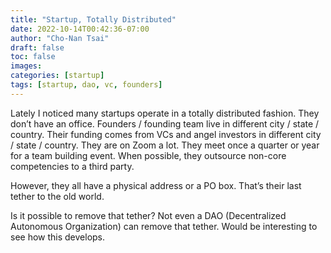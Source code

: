 ```yaml
---
title: "Startup, Totally Distributed"
date: 2022-10-14T00:42:36-07:00
author: "Cho-Nan Tsai"
draft: false
toc: false
images:
categories: [startup]
tags: [startup, dao, vc, founders]
---
```

Lately I noticed many startups operate in a totally distributed fashion. They don’t have an office. Founders / founding team live in different city / state / country. Their funding comes from VCs and angel investors in different city / state / country. They are on Zoom a lot. They meet once a quarter or year for a team building event. When possible, they outsource non-core competencies to a third party.

However, they all have a physical address or a PO box. That’s their last tether to the old world.

Is it possible to remove that tether? Not even a DAO (Decentralized Autonomous Organization) can remove that tether. Would be interesting to see how this develops.
